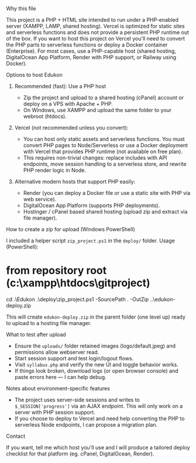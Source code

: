 Why this file

This project is a PHP + HTML site intended to run under a PHP-enabled server (XAMPP, LAMP, shared hosting). Vercel is optimized for static sites and serverless functions and does not provide a persistent PHP runtime out of the box. If you want to host this project on Vercel you'll need to convert the PHP parts to serverless functions or deploy a Docker container (Enterprise). For most cases, use a PHP-capable host (shared hosting, DigitalOcean App Platform, Render with PHP support, or Railway using Docker).

Options to host Edukon

1) Recommended (fast): Use a PHP host
   - Zip the project and upload to a shared hosting (cPanel) account or deploy on a VPS with Apache + PHP.
   - On Windows, use XAMPP and upload the same folder to your webroot (htdocs).

2) Vercel (not recommended unless you convert):
   - You can host only static assets and serverless functions. You must convert PHP pages to Node/Serverless or use a Docker deployment with Vercel that provides PHP runtime (not available on free plan).
   - This requires non-trivial changes: replace includes with API endpoints, move session handling to a serverless store, and rewrite PHP render logic in Node.

3) Alternative modern hosts that support PHP easily:
   - Render (you can deploy a Docker file or use a static site with PHP via web service).
   - DigitalOcean App Platform (supports PHP deployments).
   - Hostinger / cPanel based shared hosting (upload zip and extract via file manager).

How to create a zip for upload (Windows PowerShell)

I included a helper script `zip_project.ps1` in the `deploy/` folder.
Usage (PowerShell):

  # from repository root (c:\xampp\htdocs\gitproject\)
  cd .\Edukon
  .\deploy\zip_project.ps1 -SourcePath . -OutZip ..\edukon-deploy.zip

This will create `edukon-deploy.zip` in the parent folder (one level up) ready to upload to a hosting file manager.

What to test after upload

- Ensure the `uploads/` folder retained images (logo/default.jpeg) and permissions allow webserver read.
- Start session support and test login/logout flows.
- Visit `syllabus.php` and verify the new UI and toggle behavior works.
- If things look broken, download logs (or open browser console) and paste errors here — I can help debug.

Notes about environment-specific features

- The project uses server-side sessions and writes to `$_SESSION['progress']` via an AJAX endpoint. This will only work on a server with PHP session support.
- If you choose to deploy to Vercel and need help converting the PHP to serverless Node endpoints, I can propose a migration plan.

Contact

If you want, tell me which host you'll use and I will produce a tailored deploy checklist for that platform (eg. cPanel, DigitalOcean, Render).